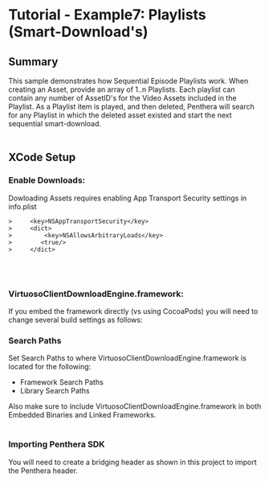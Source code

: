 Tutorial - Example7: Playlists (Smart-Download's)
=======================================
## Summary
This sample demonstrates how Sequential Episode Playlists work. When creating an Asset, provide an array of 1..n Playlists. Each playlist can contain any number of AssetID's for the Video Assets included in the Playlist. As a Playlist item is played, and then deleted, Penthera will search for any Playlist in which the deleted asset existed and start the next sequential smart-download.
</br>
</br>

## XCode Setup
### Enable Downloads:
Dowloading Assets requires enabling App Transport Security settings in info.plist

```
>     <key>NSAppTransportSecurity</key>
>     <dict>
>         <key>NSAllowsArbitraryLoads</key>
>        <true/>
>     </dict>
```
</br>
</br>

### VirtuosoClientDownloadEngine.framework:
If you embed the framework directly (vs using CocoaPods) you will need to change several build settings as follows:

### Search Paths
Set Search Paths to where VirtuosoClientDownloadEngine.framework is located for the following:</br>

* Framework Search Paths
* Library Search Paths

Also make sure to include VirtuosoClientDownloadEngine.framework in both Embedded Binaries and Linked Frameworks.
</br>
</br>

### Importing Penthera SDK
You will need to create a bridging header as shown in this project to import the Penthera header. 
